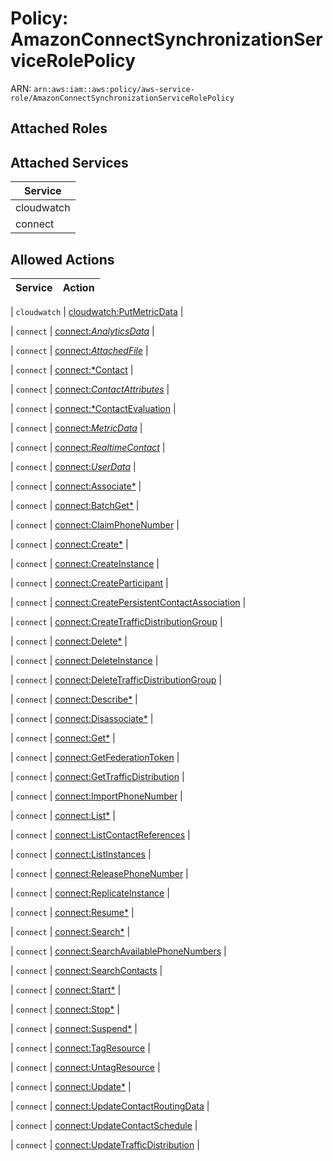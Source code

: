 # Policy: AmazonConnectSynchronizationServiceRolePolicy

ARN: `arn:aws:iam::aws:policy/aws-service-role/AmazonConnectSynchronizationServiceRolePolicy`

## Attached Roles

## Attached Services

| Service |
|---------|
| cloudwatch |
| connect |

## Allowed Actions

| Service | Action |
|:-------:|--------|

| `cloudwatch` | [cloudwatch:PutMetricData](../actions.md#cloudwatch:putmetricdata) |

| `connect` | [connect:*AnalyticsData*](../actions.md#connect:allanalyticsdataall) |

| `connect` | [connect:*AttachedFile*](../actions.md#connect:allattachedfileall) |

| `connect` | [connect:*Contact](../actions.md#connect:allcontact) |

| `connect` | [connect:*ContactAttributes*](../actions.md#connect:allcontactattributesall) |

| `connect` | [connect:*ContactEvaluation](../actions.md#connect:allcontactevaluation) |

| `connect` | [connect:*MetricData*](../actions.md#connect:allmetricdataall) |

| `connect` | [connect:*RealtimeContact*](../actions.md#connect:allrealtimecontactall) |

| `connect` | [connect:*UserData*](../actions.md#connect:alluserdataall) |

| `connect` | [connect:Associate*](../actions.md#connect:associateall) |

| `connect` | [connect:BatchGet*](../actions.md#connect:batchgetall) |

| `connect` | [connect:ClaimPhoneNumber](../actions.md#connect:claimphonenumber) |

| `connect` | [connect:Create*](../actions.md#connect:createall) |

| `connect` | [connect:CreateInstance](../actions.md#connect:createinstance) |

| `connect` | [connect:CreateParticipant](../actions.md#connect:createparticipant) |

| `connect` | [connect:CreatePersistentContactAssociation](../actions.md#connect:createpersistentcontactassociation) |

| `connect` | [connect:CreateTrafficDistributionGroup](../actions.md#connect:createtrafficdistributiongroup) |

| `connect` | [connect:Delete*](../actions.md#connect:deleteall) |

| `connect` | [connect:DeleteInstance](../actions.md#connect:deleteinstance) |

| `connect` | [connect:DeleteTrafficDistributionGroup](../actions.md#connect:deletetrafficdistributiongroup) |

| `connect` | [connect:Describe*](../actions.md#connect:describeall) |

| `connect` | [connect:Disassociate*](../actions.md#connect:disassociateall) |

| `connect` | [connect:Get*](../actions.md#connect:getall) |

| `connect` | [connect:GetFederationToken](../actions.md#connect:getfederationtoken) |

| `connect` | [connect:GetTrafficDistribution](../actions.md#connect:gettrafficdistribution) |

| `connect` | [connect:ImportPhoneNumber](../actions.md#connect:importphonenumber) |

| `connect` | [connect:List*](../actions.md#connect:listall) |

| `connect` | [connect:ListContactReferences](../actions.md#connect:listcontactreferences) |

| `connect` | [connect:ListInstances](../actions.md#connect:listinstances) |

| `connect` | [connect:ReleasePhoneNumber](../actions.md#connect:releasephonenumber) |

| `connect` | [connect:ReplicateInstance](../actions.md#connect:replicateinstance) |

| `connect` | [connect:Resume*](../actions.md#connect:resumeall) |

| `connect` | [connect:Search*](../actions.md#connect:searchall) |

| `connect` | [connect:SearchAvailablePhoneNumbers](../actions.md#connect:searchavailablephonenumbers) |

| `connect` | [connect:SearchContacts](../actions.md#connect:searchcontacts) |

| `connect` | [connect:Start*](../actions.md#connect:startall) |

| `connect` | [connect:Stop*](../actions.md#connect:stopall) |

| `connect` | [connect:Suspend*](../actions.md#connect:suspendall) |

| `connect` | [connect:TagResource](../actions.md#connect:tagresource) |

| `connect` | [connect:UntagResource](../actions.md#connect:untagresource) |

| `connect` | [connect:Update*](../actions.md#connect:updateall) |

| `connect` | [connect:UpdateContactRoutingData](../actions.md#connect:updatecontactroutingdata) |

| `connect` | [connect:UpdateContactSchedule](../actions.md#connect:updatecontactschedule) |

| `connect` | [connect:UpdateTrafficDistribution](../actions.md#connect:updatetrafficdistribution) |
